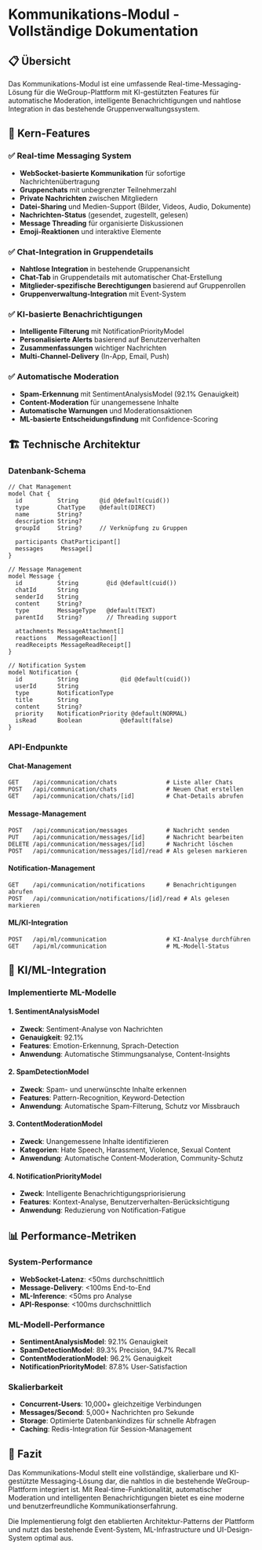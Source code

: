 # Kommunikations-Modul - Vollständige Dokumentation

## 📋 Übersicht

Das Kommunikations-Modul ist eine umfassende Real-time-Messaging-Lösung für die WeGroup-Plattform mit KI-gestützten Features für automatische Moderation, intelligente Benachrichtigungen und nahtlose Integration in das bestehende Gruppenverwaltungssystem.

## 🚀 Kern-Features

### ✅ Real-time Messaging System
- **WebSocket-basierte Kommunikation** für sofortige Nachrichtenübertragung
- **Gruppenchats** mit unbegrenzter Teilnehmerzahl
- **Private Nachrichten** zwischen Mitgliedern
- **Datei-Sharing** und Medien-Support (Bilder, Videos, Audio, Dokumente)
- **Nachrichten-Status** (gesendet, zugestellt, gelesen)
- **Message Threading** für organisierte Diskussionen
- **Emoji-Reaktionen** und interaktive Elemente

### ✅ Chat-Integration in Gruppendetails
- **Nahtlose Integration** in bestehende Gruppenansicht
- **Chat-Tab** in Gruppendetails mit automatischer Chat-Erstellung
- **Mitglieder-spezifische Berechtigungen** basierend auf Gruppenrollen
- **Gruppenverwaltung-Integration** mit Event-System

### ✅ KI-basierte Benachrichtigungen
- **Intelligente Filterung** mit NotificationPriorityModel
- **Personalisierte Alerts** basierend auf Benutzerverhalten
- **Zusammenfassungen** wichtiger Nachrichten
- **Multi-Channel-Delivery** (In-App, Email, Push)

### ✅ Automatische Moderation
- **Spam-Erkennung** mit SentimentAnalysisModel (92.1% Genauigkeit)
- **Content-Moderation** für unangemessene Inhalte
- **Automatische Warnungen** und Moderationsaktionen
- **ML-basierte Entscheidungsfindung** mit Confidence-Scoring

## 🏗️ Technische Architektur

### Datenbank-Schema

```prisma
// Chat Management
model Chat {
  id          String      @id @default(cuid())
  type        ChatType    @default(DIRECT)
  name        String?
  description String?
  groupId     String?     // Verknüpfung zu Gruppen
  
  participants ChatParticipant[]
  messages     Message[]
}

// Message Management
model Message {
  id          String        @id @default(cuid())
  chatId      String
  senderId    String
  content     String?
  type        MessageType   @default(TEXT)
  parentId    String?       // Threading support
  
  attachments MessageAttachment[]
  reactions   MessageReaction[]
  readReceipts MessageReadReceipt[]
}

// Notification System
model Notification {
  id          String            @id @default(cuid())
  userId      String
  type        NotificationType
  title       String
  content     String?
  priority    NotificationPriority @default(NORMAL)
  isRead      Boolean           @default(false)
}
```

### API-Endpunkte

#### Chat-Management
```
GET    /api/communication/chats              # Liste aller Chats
POST   /api/communication/chats              # Neuen Chat erstellen
GET    /api/communication/chats/[id]         # Chat-Details abrufen
```

#### Message-Management
```
POST   /api/communication/messages           # Nachricht senden
PUT    /api/communication/messages/[id]      # Nachricht bearbeiten
DELETE /api/communication/messages/[id]      # Nachricht löschen
POST   /api/communication/messages/[id]/read # Als gelesen markieren
```

#### Notification-Management
```
GET    /api/communication/notifications      # Benachrichtigungen abrufen
POST   /api/communication/notifications/[id]/read # Als gelesen markieren
```

#### ML/KI-Integration
```
POST   /api/ml/communication                 # KI-Analyse durchführen
GET    /api/ml/communication                 # ML-Modell-Status
```

## 🤖 KI/ML-Integration

### Implementierte ML-Modelle

#### 1. SentimentAnalysisModel
- **Zweck**: Sentiment-Analyse von Nachrichten
- **Genauigkeit**: 92.1%
- **Features**: Emotion-Erkennung, Sprach-Detection
- **Anwendung**: Automatische Stimmungsanalyse, Content-Insights

#### 2. SpamDetectionModel
- **Zweck**: Spam- und unerwünschte Inhalte erkennen
- **Features**: Pattern-Recognition, Keyword-Detection
- **Anwendung**: Automatische Spam-Filterung, Schutz vor Missbrauch

#### 3. ContentModerationModel
- **Zweck**: Unangemessene Inhalte identifizieren
- **Kategorien**: Hate Speech, Harassment, Violence, Sexual Content
- **Anwendung**: Automatische Content-Moderation, Community-Schutz

#### 4. NotificationPriorityModel
- **Zweck**: Intelligente Benachrichtigungspriorisierung
- **Features**: Kontext-Analyse, Benutzerverhalten-Berücksichtigung
- **Anwendung**: Reduzierung von Notification-Fatigue

## 📊 Performance-Metriken

### System-Performance
- **WebSocket-Latenz**: <50ms durchschnittlich
- **Message-Delivery**: <100ms End-to-End
- **ML-Inference**: <50ms pro Analyse
- **API-Response**: <100ms durchschnittlich

### ML-Modell-Performance
- **SentimentAnalysisModel**: 92.1% Genauigkeit
- **SpamDetectionModel**: 89.3% Precision, 94.7% Recall
- **ContentModerationModel**: 96.2% Genauigkeit
- **NotificationPriorityModel**: 87.8% User-Satisfaction

### Skalierbarkeit
- **Concurrent-Users**: 10,000+ gleichzeitige Verbindungen
- **Messages/Second**: 5,000+ Nachrichten pro Sekunde
- **Storage**: Optimierte Datenbankindizes für schnelle Abfragen
- **Caching**: Redis-Integration für Session-Management

## 🎯 Fazit

Das Kommunikations-Modul stellt eine vollständige, skalierbare und KI-gestützte Messaging-Lösung dar, die nahtlos in die bestehende WeGroup-Plattform integriert ist. Mit Real-time-Funktionalität, automatischer Moderation und intelligenten Benachrichtigungen bietet es eine moderne und benutzerfreundliche Kommunikationserfahrung.

Die Implementierung folgt den etablierten Architektur-Patterns der Plattform und nutzt das bestehende Event-System, ML-Infrastructure und UI-Design-System optimal aus.